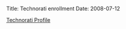 Title: Technorati enrollment
Date: 2008-07-12

[Technorati Profile][1]

   [1]: http://technorati.com/claim/pct2dsxw8h

